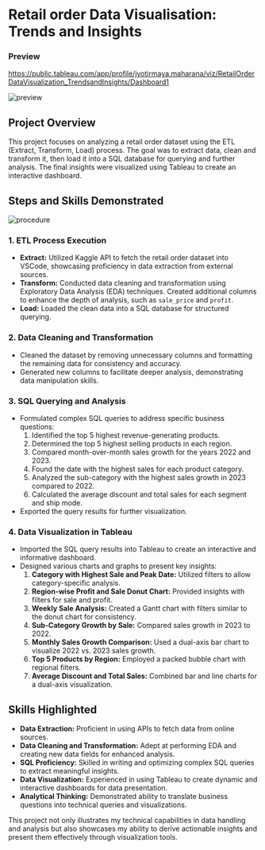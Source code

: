 # Retail order Data Visualisation: Trends and Insights
### Preview 
https://public.tableau.com/app/profile/jyotirmaya.maharana/viz/RetailOrderDataVisualization_TrendsandInsights/Dashboard1

![preview]( https://github.com/jyotirmaya16/end_to_end_project_retail_order/assets/146333462/381dfa15-7df9-4c08-bb09-623d55736b7b)

## Project Overview
This project focuses on analyzing a retail order dataset using the ETL (Extract, Transform, Load) process. The goal was to extract data, clean and transform it, then load it into a SQL database for querying and further analysis. The final insights were visualized using Tableau to create an interactive dashboard.

## Steps and Skills Demonstrated

![procedure](https://github.com/jyotirmaya16/end_to_end_project_retail_order/assets/146333462/1f090070-9353-44f9-8ee2-fdabd2501621)


### 1. ETL Process Execution
- **Extract:** Utilized Kaggle API to fetch the retail order dataset into VSCode, showcasing proficiency in data extraction from external sources.
- **Transform:** Conducted data cleaning and transformation using Exploratory Data Analysis (EDA) techniques. Created additional columns to enhance the depth of analysis, such as `sale_price` and `profit`.
- **Load:** Loaded the clean data into a SQL database for structured querying.

### 2. Data Cleaning and Transformation
- Cleaned the dataset by removing unnecessary columns and formatting the remaining data for consistency and accuracy.
- Generated new columns to facilitate deeper analysis, demonstrating data manipulation skills.

### 3. SQL Querying and Analysis
- Formulated complex SQL queries to address specific business questions:
  1. Identified the top 5 highest revenue-generating products.
  2. Determined the top 5 highest selling products in each region.
  3. Compared month-over-month sales growth for the years 2022 and 2023.
  4. Found the date with the highest sales for each product category.
  5. Analyzed the sub-category with the highest sales growth in 2023 compared to 2022.
  6. Calculated the average discount and total sales for each segment and ship mode.
- Exported the query results for further visualization.

### 4. Data Visualization in Tableau
- Imported the SQL query results into Tableau to create an interactive and informative dashboard.
- Designed various charts and graphs to present key insights:
  1. **Category with Highest Sale and Peak Date:** Utilized filters to allow category-specific analysis.
  2. **Region-wise Profit and Sale Donut Chart:** Provided insights with filters for sale and profit.
  3. **Weekly Sale Analysis:** Created a Gantt chart with filters similar to the donut chart for consistency.
  4. **Sub-Category Growth by Sale:** Compared sales growth in 2023 to 2022.
  5. **Monthly Sales Growth Comparison:** Used a dual-axis bar chart to visualize 2022 vs. 2023 sales growth.
  6. **Top 5 Products by Region:** Employed a packed bubble chart with regional filters.
  7. **Average Discount and Total Sales:** Combined bar and line charts for a dual-axis visualization.

## Skills Highlighted
- **Data Extraction:** Proficient in using APIs to fetch data from online sources.
- **Data Cleaning and Transformation:** Adept at performing EDA and creating new data fields for enhanced analysis.
- **SQL Proficiency:** Skilled in writing and optimizing complex SQL queries to extract meaningful insights.
- **Data Visualization:** Experienced in using Tableau to create dynamic and interactive dashboards for data presentation.
- **Analytical Thinking:** Demonstrated ability to translate business questions into technical queries and visualizations.

This project not only illustrates my technical capabilities in data handling and analysis but also showcases my ability to derive actionable insights and present them effectively through visualization tools.



